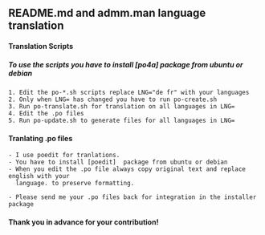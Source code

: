 ## README.md and admm.man language translation

#### Translation Scripts
#####    To use the scripts you have to install [po4a] package from ubuntu or debian

    1. Edit the po-*.sh scripts replace LNG="de fr" with your languages
    2. Only when LNG= has changed you have to run po-create.sh
    3. Run po-translate.sh for translation on all languages in LNG=
    4. Edit the .po files
    5. Run po-update.sh to generate files for all languages in LNG=

#### Tranlating .po files
    - I use poedit for tranlations.
    - You have to install [poedit]  package from ubuntu or debian
    - When you edit the .po file always copy original text and replace english with your
      language. to preserve formatting.

    - Please send me your .po files back for integration in the installer package

#### Thank you in advance for your contribution!
